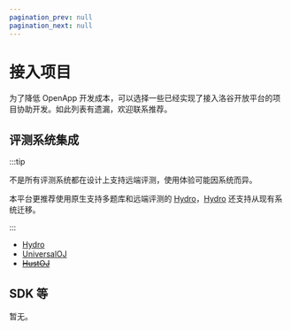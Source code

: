 ```yaml
---
pagination_prev: null
pagination_next: null
---
```


# 接入项目

为了降低 OpenApp 开发成本，可以选择一些已经实现了接入洛谷开放平台的项目协助开发。如此列表有遗漏，欢迎联系推荐。

## 评测系统集成

:::tip

不是所有评测系统都在设计上支持远端评测，使用体验可能因系统而异。

本平台更推荐使用原生支持多题库和远端评测的 [Hydro](hydro.md)，[Hydro](hydro.md) 还支持从现有系统迁移。

:::

- [Hydro](hydro.md)
- [UniversalOJ](uoj.md)
- ~~[HustOJ](hustoj.md)~~

## SDK 等

暂无。
